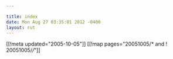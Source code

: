 ```yaml
---

title: index
date: Mon Aug 27 03:35:01 2012 -0400
layout: rut
---
```


[[!meta updated="2005-10-05"]]
[[!map pages="20051005/* and ! 20051005/*/*"]]
